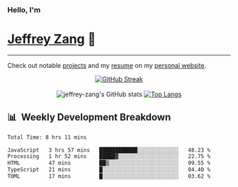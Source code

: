 
### Hello, I'm 
# [Jeffrey Zang](https://www.linkedin.com/in/jeffreyzang/) 🦀

---

Check out notable [projects](https://jeffz.dev/projects) and my [resume](https://jeffz.dev/resume) on my [personal website](https://jeffz.dev/).

<div align = 'center'>

[![GitHub Streak](https://github-readme-streak-stats.herokuapp.com/?user=jeffrey-zang&theme=tokyonight)](https://git.io/streak-stats)
<br></br>
![jeffrey-zang's GitHub stats](https://github-readme-stats.vercel.app/api?username=jeffrey-zang&show_icons=true&theme=tokyonight&hide_rank=true&hide=stars) 
[![Top Langs](https://github-readme-stats.vercel.app/api/top-langs/?username=jeffrey-zang&hide=ShaderLab,HLSL&layout=compact&theme=tokyonight)](https://github.com/anuraghazra/github-readme-stats)

</div>

## 📊 &nbsp;Weekly Development Breakdown
<!--START_SECTION:waka-->

```txt
Total Time: 8 hrs 11 mins

JavaScript   3 hrs 57 mins   ████████████░░░░░░░░░░░░░   48.23 %
Processing   1 hr 52 mins    █████▓░░░░░░░░░░░░░░░░░░░   22.75 %
HTML         47 mins         ██▒░░░░░░░░░░░░░░░░░░░░░░   09.55 %
TypeScript   21 mins         █░░░░░░░░░░░░░░░░░░░░░░░░   04.40 %
TOML         17 mins         █░░░░░░░░░░░░░░░░░░░░░░░░   03.62 %
```

<!--END_SECTION:waka-->

